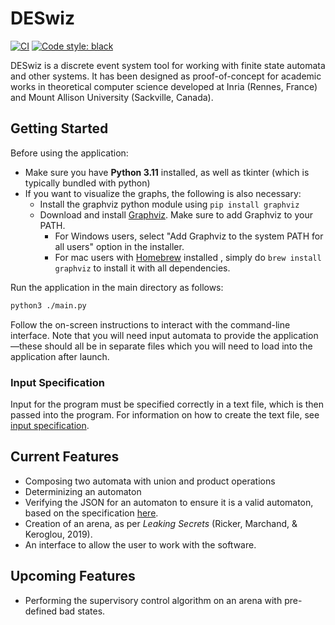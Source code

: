 # DESwiz

[![CI](https://github.com/Summer2023SHY/des/actions/workflows/ci.yml/badge.svg)](https://github.com/Summer2023SHY/des/actions/workflows/ci.yml)
[![Code style: black](https://img.shields.io/badge/code%20style-black-000000.svg)](https://github.com/psf/black)

DESwiz is a discrete event system tool for working with finite state automata
and other systems. It has been designed as proof-of-concept for academic works
in theoretical computer science developed at Inria (Rennes, France) and Mount
Allison University (Sackville, Canada).

## Getting Started

Before using the application:

- Make sure you have **Python 3.11** installed, as well as tkinter (which is typically bundled with python)
- If you want to visualize the graphs, the following is also necessary:
  - Install the graphviz python module using `pip install graphviz`
  - Download and install [Graphviz](https://www.graphviz.org/). Make sure to add Graphviz to your PATH.
    - For Windows users, select "Add Graphviz to the system PATH for all users" option in the installer.
    - For mac users with [Homebrew](https://brew.sh/) installed , simply do `brew install graphviz` to install it with all dependencies.

Run the application in the main directory as follows:

```bash
python3 ./main.py
```

Follow the on-screen instructions to interact with the command-line interface. Note that you will need input automata to provide the application—these should all be in separate files which you will need to load into the application after launch.

### Input Specification

Input for the program must be specified correctly in a text file, which is then passed into the program. For information on how to create the text file, see [input specification](../../wiki/Input-Specification).

## Current Features

- Composing two automata with union and product operations
- Determinizing an automaton
- Verifying the JSON for an automaton to ensure it is a valid automaton, based on
the specification [here](../../wiki/Input-Specification).
- Creation of an arena, as per *Leaking Secrets* (Ricker, Marchand, \&
Keroglou, 2019).
- An interface to allow the user to work with the software.

## Upcoming Features

- Performing the supervisory control algorithm on an arena with pre-defined bad states.
